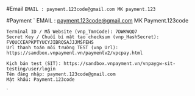 #Email
`
    EMAIL : payment.123code@gmail.com
    MK payment.123
`

#Payment
`
    EMAIL : payment.123code@gmail.com
    MK Payment.123code


    Terminal ID / Mã Website (vnp_TmnCode): 7DWKWQQ7
    Secret Key / Chuỗi bí mật tạo checksum (vnp_HashSecret): FVQUCCEAPKPTYUCYJIBRQSAJJJMSFEHS
    Url thanh toán môi trường TEST (vnp_Url): https://sandbox.vnpayment.vn/paymentv2/vpcpay.html

    Kịch bản test (SIT): https://sandbox.vnpayment.vn/vnpaygw-sit-testing/user/login
    Tên đăng nhập: payment.123code@gmail.com
    Mật khẩu: Payment.123code
`